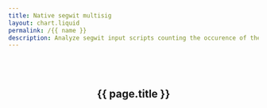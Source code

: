 ```yaml
---
title: Native segwit multisig
layout: chart.liquid
permalink: /{{ name }}
description: Analyze segwit input scripts counting the occurence of the NofM
---
```


<br><br>
<h2 style="text-align:center">{{ page.title }}</h2>
<canvas id="myChart" width="100%"></canvas>
<script>
var labels = {{ site.data.script_type.multisig.labels | join: "','" | prepend: "['" | append : "']"}};
var values = {{ site.data.script_type.multisig.values | join: "," | prepend: "[" | append: "]"}};
var ctx = document.getElementById("myChart").getContext('2d');
var myChart = new Chart(ctx, {
    type: 'pie',
    data: {
        labels: labels,
        datasets: [{
            label: 'NofM',
            data: values,
            backgroundColor: rainbowPalette,
            fill: true,
        }]
    }
});
</script>
